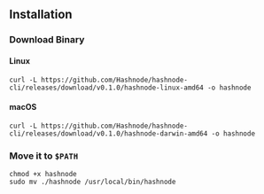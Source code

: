 
## Installation
### Download Binary
#### Linux
    curl -L https://github.com/Hashnode/hashnode-cli/releases/download/v0.1.0/hashnode-linux-amd64 -o hashnode

#### macOS
    curl -L https://github.com/Hashnode/hashnode-cli/releases/download/v0.1.0/hashnode-darwin-amd64 -o hashnode
### Move it to `$PATH`
    chmod +x hashnode
    sudo mv ./hashnode /usr/local/bin/hashnode

